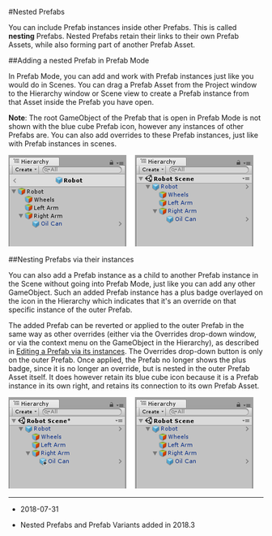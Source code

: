 #Nested Prefabs

You can include Prefab instances inside other Prefabs. This is called **nesting** Prefabs. Nested Prefabs retain their links to their own Prefab Assets, while also forming part of another Prefab Asset.

<a name="Adding"></a>
##Adding a nested Prefab in Prefab Mode

In Prefab Mode, you can add and work with Prefab instances just like you would do in Scenes. You can drag a Prefab Asset from the Project window to the Hierarchy window or Scene view to create a Prefab instance from that Asset inside the Prefab you have open.

**Note**: The root GameObject of the Prefab that is open in Prefab Mode is not shown with the blue cube Prefab icon, however any instances of other Prefabs are. You can also add overrides to these Prefab instances, just like with Prefab instances in scenes.

![Left: "Oil Can" Prefab included (nested) in the “Robot” Prefab in Prefab Mode. Right: The “Robot” Prefab instance in the Scene with the “Oil Can” included.](../uploads/Main/PrefabsNestedPrefab.png)

<a name="Nesting"></a>
##Nesting Prefabs via their instances

You can also add a Prefab instance as a child to another Prefab instance in the Scene without going into Prefab Mode, just like you can add any other GameObject. Such an added Prefab instance has a plus badge overlayed on the icon in the Hierarchy which indicates that it's an override on that specific instance of the outer Prefab.

The added Prefab can be reverted or applied to the outer Prefab in the same way as other overrides (either via the Overrides drop-down window, or via the context menu on the GameObject in the Hierarchy), as described in [Editing a Prefab via its instances](EditingPrefabViaInstance). The Overrides drop-down button is only on the outer Prefab. Once applied, the Prefab no longer shows the plus badge, since it is no longer an override, but is nested in the outer Prefab Asset itself. It does however retain its blue cube icon because it is a Prefab instance in its own right, and retains its connection to its own Prefab Asset.

![Left: An "Oil Can" Prefab added to an instance of the “Robot” Prefab as an override. Right: The “Oil Can” Prefab has been applied to “Robot” Prefab, and is now a nested Prefab in the “Robot” Prefab Asset.](../uploads/Main/PrefabsOverrideVsNested.png)

--------------------

* <span class="page-edit">2018-07-31  <!-- include IncludeTextNewPageSomeEdit --></span>

* <span class="page-history">Nested Prefabs and Prefab Variants added in 2018.3</span>